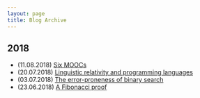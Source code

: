 ```yaml
---
layout: page
title: Blog Archive
---
```

## 2018
- (11.08.2018) [Six MOOCs](https://marcelgoh.github.io/2018/08/11/six-moocs.html)
- (20.07.2018) [Linguistic relativity and programming languages](https://marcelgoh.github.io/2018/07/20/linguistic-relativity.html)
- (03.07.2018) [The error-proneness of binary search](https://marcelgoh.github.io/2018/07/03/binary-search.html)
- (23.06.2018) [A Fibonacci proof](https://marcelgoh.github.io/2018/06/23/fibonacci.html)